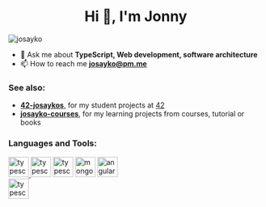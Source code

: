 <h1 align="center">Hi 👋, I'm Jonny</h1>

<p align="left">
  <img
    src="https://komarev.com/ghpvc/?username=josayko&label=Profile%20views&color=0e75b6&style=flat"
    alt="josayko"
  />
</p>

- 💬 Ask me about **TypeScript, Web development, software architecture**
- 📫 How to reach me **josayko@pm.me**

<h3 align="left">See also:</h3>

- **[42-josaykos](https://github.com/42-josaykos)**, for my student projects at [42](https://42.fr/en/homepage/)
- **[josayko-courses](https://github.com/josayko-courses)**, for my learning projects from courses, tutorial or books

<h3 align="left">Languages and Tools:</h3>
<p align="left">
  <div>
    <a href="https://www.typescriptlang.org/">
      <img
        src="https://cdn.jsdelivr.net/gh/devicons/devicon@latest/icons/typescript/typescript-original.svg"
        alt="typescript"
        width="40"
        height="40"
      />
    </a>
    <img
      src="https://cdn.jsdelivr.net/gh/devicons/devicon@latest/icons/javascript/javascript-original.svg"
      alt="typescript"
      width="40"
      height="40"
    />
    <img
      src="https://cdn.jsdelivr.net/gh/devicons/devicon@latest/icons/nodejs/nodejs-original-wordmark.svg"
      alt="typescript"
      width="40"
      height="40"
    />
    <img
      src="https://cdn.jsdelivr.net/gh/devicons/devicon@latest/icons/mongodb/mongodb-original-wordmark.svg"
      alt="mongodb"
      width="40"
      height="40"
    />
    <img
      src="https://cdn.jsdelivr.net/gh/devicons/devicon@latest/icons/angular/angular-original.svg"
      alt="angular"
      width="40"
      height="40"
    />
  </div>
  <div>
    <img
      src="https://cdn.jsdelivr.net/gh/devicons/devicon@latest/icons/neovim/neovim-original.svg"
      alt="typescript"
      width="40"
      height="40"
    />
  </div>
</p>
